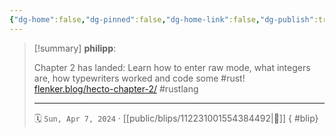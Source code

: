 ```yaml
---
{"dg-home":false,"dg-pinned":false,"dg-home-link":false,"dg-publish":true,"type":"blip","disabled rules":["yaml-title","yaml-title-alias","file-name-heading"],"title":"philipp on mastodon @ 2024-04-07","created-date":"2024-04-07T16:59:38","id":112231001554384500,"updated-date":"2025-05-02T08:50:44","dg-path":"blips/112231001554384492.md","permalink":"/blips/112231001554384492/","dgPassFrontmatter":true,"created":"2024-04-07T16:59:38","updated":"2025-05-02T08:50:44"}
---
```


> [!summary] **philipp**:
>
> Chapter 2 has landed: Learn how to enter raw mode, what integers are, how typewriters worked and code some #rust!
> [flenker.blog/hecto-chapter-2/](https://www.flenker.blog/hecto-chapter-2/)
> #rustlang
> - - -
>
> 🗓️ `Sun, Apr 7, 2024` · [[public/blips/112231001554384492\|🔗]]
{ #blip}

